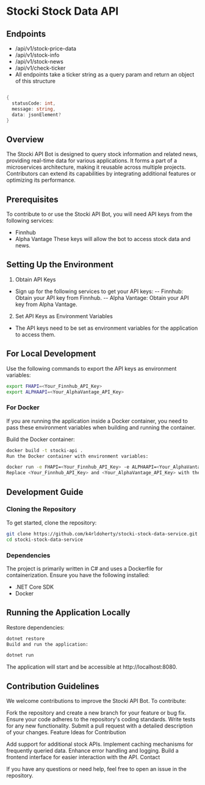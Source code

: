 # Stocki Stock Data API

## Endpoints 
- /api/v1/stock-price-data
- /api/v1/stock-info
- /api/v1/stock-news
- /api/v1/check-ticker
- All endpoints take a ticker string as a query param and return an object of this structure 
```
```

```csharp 
{
  statusCode: int,
  message: string,
  data: jsonElement?
}
```

## Overview

The Stocki API Bot is designed to query stock information and related news, providing real-time data for various applications. It forms a part of a microservices architecture, making it reusable across multiple projects. Contributors can extend its capabilities by integrating additional features or optimizing its performance.

## Prerequisites

To contribute to or use the Stocki API Bot, you will need API keys from the following services:

- Finnhub
- Alpha Vantage
These keys will allow the bot to access stock data and news.

## Setting Up the Environment

1. Obtain API Keys

- Sign up for the following services to get your API keys:
-- Finnhub: Obtain your API key from Finnhub.
-- Alpha Vantage: Obtain your API key from Alpha Vantage.

2. Set API Keys as Environment Variables

- The API keys need to be set as environment variables for the application to access them.

## For Local Development

Use the following commands to export the API keys as environment variables:

```bash
export FHAPI=<Your_Finnhub_API_Key>
export ALPHAAPI=<Your_AlphaVantage_API_Key>
```

### For Docker

If you are running the application inside a Docker container, you need to pass these environment variables when building and running the container.

Build the Docker container:

``` bash
docker build -t stocki-api .
Run the Docker container with environment variables:
```

``` bash
docker run -e FHAPI=<Your_Finnhub_API_Key> -e ALPHAAPI=<Your_AlphaVantage_API_Key> -p 8080:8080 stocki-api
Replace <Your_Finnhub_API_Key> and <Your_AlphaVantage_API_Key> with the actual keys you obtained.
```

## Development Guide

### Cloning the Repository

To get started, clone the repository:

``` bash
git clone https://github.com/k4rldoherty/stocki-stock-data-service.git
cd stocki-stock-data-service
```
### Dependencies

The project is primarily written in C# and uses a Dockerfile for containerization. Ensure you have the following installed:

- .NET Core SDK
- Docker

## Running the Application Locally

Restore dependencies:
```bash
dotnet restore
Build and run the application:
```
```bash
dotnet run
```

The application will start and be accessible at http://localhost:8080.

## Contribution Guidelines

We welcome contributions to improve the Stocki API Bot. To contribute:

Fork the repository and create a new branch for your feature or bug fix.
Ensure your code adheres to the repository's coding standards.
Write tests for any new functionality.
Submit a pull request with a detailed description of your changes.
Feature Ideas for Contribution

Add support for additional stock APIs.
Implement caching mechanisms for frequently queried data.
Enhance error handling and logging.
Build a frontend interface for easier interaction with the API.
Contact

If you have any questions or need help, feel free to open an issue in the repository.
